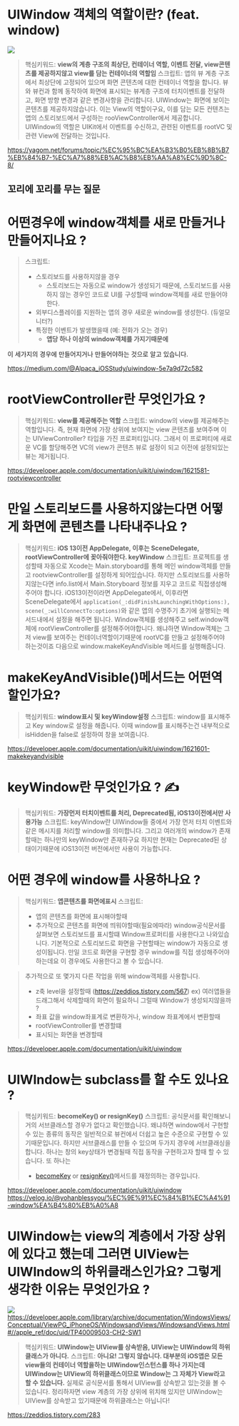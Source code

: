 # UIWindow 객체의 역할이란? (feat. window)

![](https://i.imgur.com/rGzT3nX.png)

> 핵심키워드: **view의 계층 구조의 최상단, 컨테이너 역할, 이벤트 전달, view콘텐츠를 제공하지않고 view를 담는 컨테이너의 역할임**
> 스크립트: 앱의 뷰 계층 구조에서 최상단에 고정되어 있으며 화면 콘텐츠에 대한 컨테이너 역할을 합니다. 뷰와 뷰컨과 함께 동작하여 화면에 표시되는 뷰계층 구조에 터치이벤트를 전달하고, 화면 방향 변경과 같은 변경사항을 관리합니다.
> UIWindow는 화면에 보이는 콘텐츠를 제공하지않습니다. 이는 View의 역할이구요, 이를 담는 모든 컨텐츠는 앱의 스토리보드에서 구성하는 rooViewController에서 제공합니다. UIWindow의 역할은 UIKit에서 이벤트를 수신하고, 관련된 이벤트를 rootVC 및 관련 View에 전달하는 것입니다.

https://yagom.net/forums/topic/%EC%95%BC%EA%B3%B0%EB%8B%B7%EB%84%B7-%EC%A7%88%EB%AC%B8%EB%AA%A8%EC%9D%8C-8/

## 꼬리에 꼬리를 무는 질문

# 어떤경우에 window객체를 새로 만들거나 만들어지나요 ?
> 스크립트: 
> - 스토리보드를 사용하지않을 경우
>    - 스토리보드는 자동으로 window가 생성되기 때문에, 스토리보드를 사용하지 않는 경우인 코드로 UI를 구성할때 window객체를 새로 만들어야 한다.
> - 외부디스플레이를 지원하는 앱의 경우 새로운 window를 생성한다. (듀얼모니터?)
> - 특정한 이벤트가 발생했을때 (예: 전화가 오는 경우)
>    - **앱당 하나 이상의 window객체를 가지기때문에**

이 세가지의 경우에 만들어지거나 만들어야하는 것으로 알고 있습니다.

https://medium.com/@Alpaca_iOSStudy/uiwindow-5e7a9d72c582

# rootViewController란 무엇인가요 ?
> 핵심키워드: **view를 제공해주는 역할**
> 스크립트: window의 view를 제공해주는 역할입니다. 즉, 현재 화면에 가장 상위에 보여지는 view 콘텐츠를 보여주며 이는 UIViewController? 타입을 가진 프로퍼티입니다.
> 그래서 이 프로퍼티에 새로운 VC를 할당해주면 VC의 view가 콘텐츠 뷰로 설정이 되고 이전에 설정되있는 뷰는 제거됩니다.

https://developer.apple.com/documentation/uikit/uiwindow/1621581-rootviewcontroller

# 만일 스토리보드를 사용하지않는다면 어떻게 화면에 콘텐츠를 나타내주나요 ?
> 핵심키워드: **iOS 13이전 AppDelegate, 이후는 SceneDelegate, rootViewController에 꽂아줘야한다. keyWindow**
> 스크립트: 프로젝트를 생성할때 자동으로 Xcode는 Main.storyboard를 통해 메인 window객체를 만들고 rootviewController를 설정하게 되어있습니다. 하지만 스토리보드를 사용하지않는다면 info.list에서 Main.Storyboard 정보를 지우고 코드로 직접생성해주어야 합니다.
iOS13이전이라면 AppDelegate에서, 이후라면 SceneDelegate에서 `application(_:didFinishLaunchingWithOptions:), scene(_:willConnectTo:options)`와 같은 앱의 수명주기 초기에 실행되는 메서드내에서 설정을 해주면 됩니다. Window객체를 생성해주고 self.window객체에 rootViewController를 설정해주어야합니다. 왜냐하면 Window객체는 그저 view를 보여주는 컨테이너역할이기때문에 rootVC를 만들고 설정해주어야 하는것이죠
> 다음으로 window.makeKeyAndVisible 메서드를 실행해줍니다.

# makeKeyAndVisible()메서드는 어떤역할인가요?
> 핵심키워드: **window표시 및 keyWindow설정**
> 스크립트: window를 표시해주고 Key window로 설정을 해줍니다. 이때 window를 표시해주는건 내부적으로 isHidden을 false로 설정하여 창을 보여줍니다.

https://developer.apple.com/documentation/uikit/uiwindow/1621601-makekeyandvisible

# keyWindow란 무엇인가요 ? ✍️

> 핵심키워드: **가장먼저 터치이벤트를 처리, Deprecated됨, iOS13이전에서만 사용가능**
> 스크립트: keyWindow란 UIWindow들 중에서 가장 먼저 터치 이벤트와 같은 메시지를 처리할 window를 의미합니다. 그리고 여러개의 window가 존재할때는 하나만의 keyWindow만 존재하구요 하지만 현재는 Deprecated된 상태이기때문에 iOS13이전 버전에서만 사용이 가능합니다.

# 어떤 경우에 window를 사용하나요 ?

> 핵심키워드: **앱콘텐츠를 화면에표시**
> 스크립트: 
> - 앱의 콘텐츠를 화면에 표시해야할때
> - 추가적으로 콘텐츠를 화면에 띄워야할때(필요에따라)
> window공식문서를 살펴보면 스토리보드를 표시할떄 Window프로퍼티를 사용한다고 나와있습니다. 기본적으로 스토리보드로 화면을 구현할때는 window가 자동으로 생성이됩니다. 만일 코드로 화면을 구현할 경우 window를 직접 생성해주어야 하는데요 이 경우에도 사용한다고 볼 수 있습니다.


> 추가적으로 또 몇가지 다른 작업을 위해 window객체를 사용합니다.
> - z축 level을 설정할때 (https://zeddios.tistory.com/567) ex) 여러앱들을 드래그해서 삭제할때의 화면이 필요하니 그럴때 Window가 생성되지않을까 ?
> - 좌표 값을 window좌표계로 변환하거나, window 좌표계에서 변환할때
> - rootViewController를 변경할떄
> - 표시되는 화면을 변경할때

https://developer.apple.com/documentation/uikit/uiwindow

# UIWIndow는 subclass를 할 수도 있나요 ?
> 핵심키워드: **becomeKey() or resignKey()**
> 스크립트: 공식문서를 확인해보니 거의 서브클래스할 경우가 없다고 확인했습니다. 왜냐하면 window에서 구현할 수 있는 종류의 동작은 일반적으로 뷰컨에서 더쉽고 높은 수준으로 구현할 수 있기때문입니다. 하지만 서브클래스를 만들 수 있으며 두가지 경우에 서브클래싱을 합니다. 하나는 창의 key상태가 변경될때 직접 동작을 구현하고자 할때 할 수 있습니다. 또 하나는
> - [becomeKey](https://developer.apple.com/documentation/uikit/uiwindow/1621596-becomekey) or [resignKey()](https://developer.apple.com/documentation/uikit/uiwindow/1621618-resignkey)메서드를 재정의하는 경우입니다.
 
https://developer.apple.com/documentation/uikit/uiwindow
https://velog.io/@yohanblessyou/%EC%9E%91%EC%84%B1%EC%A4%91-window%EA%B4%80%EB%A0%A8

# UIWindow는 view의 계층에서 가장 상위에 있다고 했는데 그러면 UIView는 UIWIndow의 하위클래스인가요? 그렇게 생각한 이유는 무엇인가요 ?

![](https://i.imgur.com/qCPT3ek.png)
https://developer.apple.com/library/archive/documentation/WindowsViews/Conceptual/ViewPG_iPhoneOS/WindowsandViews/WindowsandViews.html#//apple_ref/doc/uid/TP40009503-CH2-SW1
> 핵심키워드: **UIWindow는 UIView를 상속받음, UIView는 UIWindow의 하위클래스가 아니다.**
> 스크립트:
**아니요! 그렇지 않습니다.
대부분의 iOS앱은 모든 view들의 컨테이너 역할을하는 UIWindow인스턴스를 하나 가지는데 UIWindow는 UIView의 하위클래스이므로 Window는 그 자체가 View라고 할 수 있습니다.** 
실제로 공식문서를 통해서 UIView를 상속받고 있는것을 볼 수 있습니다.
정리하자면 view 계층의 가장 상위에 위치해 있지만 UIWindow는 UIView를 상속받고 있기때문에 하위클래스는 아닙니다!

https://zeddios.tistory.com/283



